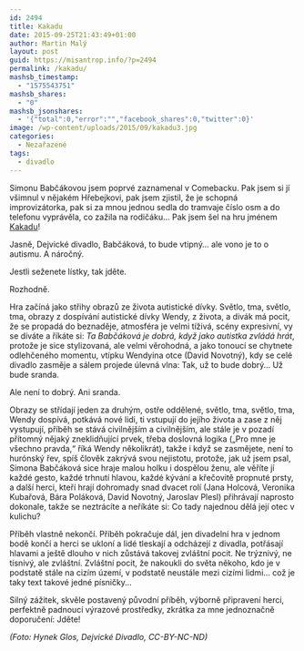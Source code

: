 ```yaml
---
id: 2494
title: Kakadu
date: 2015-09-25T21:43:49+01:00
author: Martin Malý
layout: post
guid: https://misantrop.info/?p=2494
permalink: /kakadu/
mashsb_timestamp:
  - "1575543751"
mashsb_shares:
  - "0"
mashsb_jsonshares:
  - '{"total":0,"error":"","facebook_shares":0,"twitter":0}'
image: /wp-content/uploads/2015/09/kakadu3.jpg
categories:
  - Nezařazené
tags:
  - divadlo
---
```

Simonu Babčákovou jsem poprvé zaznamenal v Comebacku. Pak jsem si jí všimnul v nějakém Hřebejkovi, pak jsem zjistil, že je schopná improvizátorka, pak si za mnou jednou sedla do tramvaje číslo osm a do telefonu vyprávěla, co zažila na rodičáku&#8230; Pak jsem šel na hru jménem [Kakadu](https://www.dejvickedivadlo.cz/repertoar?kakadu)!

<!--more-->

Jasně, Dejvické divadlo, Babčáková, to bude vtipný&#8230; ale vono je to o autismu. A náročný.

Jestli seženete lístky, tak jděte.

Rozhodně.

Hra začíná jako střihy obrazů ze života autistické dívky. Světlo, tma, světlo, tma, obrazy z dospívání autistické dívky Wendy, z života, a divák má pocit, že se propadá do beznaděje, atmosféra je velmi tíživá, scény expresivní, vy se díváte a říkáte si: _Ta Babčáková je dobrá, když jako autistka zvládá hrát_, protože je sice stylizovaná, ale velmi věrohodná, a jako tonoucí se chytnete odlehčeného momentu, vtípku Wendyina otce (David Novotný), kdy se celé divadlo zasměje a sálem projede úlevná vlna: Tak, už to bude dobrý&#8230; Už bude sranda.

Ale není to dobrý. Ani sranda.

Obrazy se střídají jeden za druhým, ostře oddělené, světlo, tma, světlo, tma, Wendy dospívá, potkává nové lidi, ti vstupují do jejího života a zase z něj vystupují, příběh se stává civilnějším a civilnějším, ale stále je v pozadí přítomný nějaký zneklidňující prvek, třeba doslovná logika (&#8222;Pro mne je všechno pravda,&#8220; říká Wendy několikrát), takže i když se zasmějete, není to hurónský řev, spíš člověk zakrývá svou nejistotu, protože, jak už jsem psal, Simona Babčáková sice hraje malou holku i dospělou ženu, ale věříte jí každé gesto, každé trhnutí hlavou, každé kývání a křečovitě propnuté prsty, a další herci, kteří hrají dohromady snad dvacet rolí (Jana Holcová, Veronika Kubařová, Bára Poláková, David Novotný, Jaroslav Plesl) přihrávají naprosto dokonale, takže se neztrácíte a neříkáte si: Co tady najednou dělá její otec v kulichu?

Příběh vlastně nekončí. Příběh pokračuje dál, jen divadelní hra v jednom bodě končí a herci se ukloní a lidé tleskají a odcházejí z divadla, potřásají hlavami a ještě dlouho v nich zůstává takovej zvláštní pocit. Ne trýznivý, ne tísnivý, ale zvláštní. Zvláštní pocit, že nakoukli do světa někoho, kdo je v podstatě stále na cizím území, v podstatě neustále mezi cizími lidmi&#8230; což je taky text takové jedné písničky&#8230;

Silný zážitek, skvěle postavený původní příběh, výborně připravení herci, perfektně padnoucí výrazové prostředky, zkrátka za mne jednoznačně doporučení: Jděte!

_(Foto: Hynek Glos, Dejvické Divadlo, CC-BY-NC-ND)_